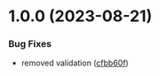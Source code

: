 # 1.0.0 (2023-08-21)


### Bug Fixes

* removed validation ([cfbb60f](https://github.com/data-platform-hq/terraform-google-nat/commit/cfbb60fa9e09ec72a0f1fd923b25a648401831eb))
